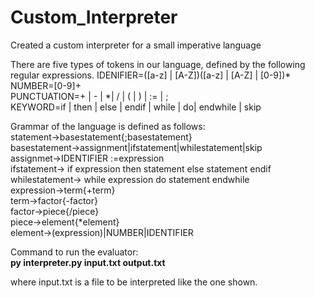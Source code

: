 # Custom_Interpreter
Created a custom interpreter for a small imperative language

There are five types of tokens in our language, defined by the following regular expressions.
  IDENIFIER=([a-z] | [A-Z])([a-z] | [A-Z] | [0-9])*\
  NUMBER=[0-9]+\
  PUNCTUATION=\+  |  \-  |  \*|  /  |  \(  |  \)  |  :=  |  ;\
  KEYWORD=if  |  then  |  else  |  endif  |  while  |  do|  endwhile  |  skip
  
Grammar of the language is defined as follows:
  statement→basestatement{;basestatement}\
  basestatement→assignment|ifstatement|whilestatement|skip\
  assignmet→IDENTIFIER :=expression\
  ifstatement→ if expression then statement else statement endif\
  whilestatement→ while expression do statement endwhile \
  expression→term{+term}\
  term→factor{-factor}\
  factor→piece{/piece}\
  piece→element{*element}\
  element→(expression)|NUMBER|IDENTIFIER
  
  
Command to run the evaluator:\
<strong>py interpreter.py input.txt output.txt</strong>

where input.txt is a file to be interpreted like the one shown.
